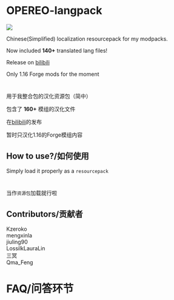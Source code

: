 # OPEREO-langpack

<div align="left">
  
![](https://i.ibb.co/R4Hx8ZZ/pack.png)

Chinese(Simplified) localization resourcepack for my modpacks.

Now included **140+** translated lang files!

Release on [bilibili](https://www.bilibili.com/read/cv15450255)

Only 1.16 Forge mods for the moment

# 
用于我整合包的汉化资源包（简中）

包含了 **160+** 模组的汉化文件

在[bilibili](https://www.bilibili.com/read/cv15450255)的发布

暂时只汉化1.16的Forge模组内容

## How to use?/如何使用
Simply load it properly as a `resourcepack`

#
当作`资源包`加载就行啦

## Contributors/贡献者
Kzeroko <br/> 
mengxinla <br/> 
jiuling90 <br/> 
LossilkLauraLin <br/> 
三冥 <br/> 
Qma_Feng <br/> 

# FAQ/问答环节
